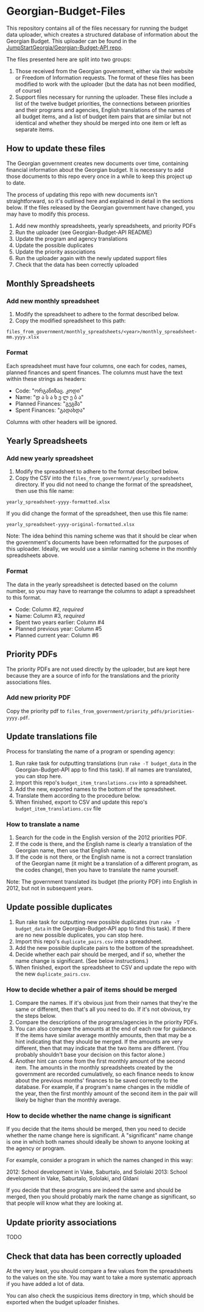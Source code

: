 # Georgian-Budget-Files

This repository contains all of the files necessary for running the budget data uploader, which creates a structured database of information about the Georgian Budget. This uploader can be found in the [JumpStartGeorgia/Georgian-Budget-API repo](https://github.com/JumpStartGeorgia/Georgian-Budget-API/).

The files presented here are split into two groups:
1. Those received from the Georgian government, either via their website or Freedom of Information requests. The format of these files has been modified to work with the uploader (but the data has not been modified, of course)
2. Support files necessary for running the uploader. These files include a list of the twelve budget priorities, the connections between priorities and their programs and agencies, English translations of the names of all budget items, and a list of budget item pairs that are similar but not identical and whether they should be merged into one item or left as separate items.

## How to update these files

The Georgian government creates new documents over time, containing financial information about the Georgian budget. It is necessary to add those documents to this repo every once in a while to keep this project up to date.

The process of updating this repo with new documents isn't straightforward, so it's outlined here and explained in detail in the sections below. If the files released by the Georgian government have changed, you may have to modify this process.

1. Add new monthly spreadsheets, yearly spreadsheets, and priority PDFs
2. Run the uploader (see Georgian-Budget-API README)
3. Update the program and agency translations
4. Update the possible duplicates
5. Update the priority associations
6. Run the uploader again with the newly updated support files
7. Check that the data has been correctly uploaded

## Monthly Spreadsheets

### Add new monthly spreadsheet

1. Modify the spreadsheet to adhere to the format described below.
1. Copy the modified spreadsheet to this path:

`files_from_government/monthly_spreadsheets/<year>/monthly_spreadsheet-mm.yyyy.xlsx`

### Format

Each spreadsheet must have four columns, one each for codes, names, planned finances and spent finances. The columns must have the text within these strings as headers:

* Code: "ორგანიზაც. კოდი"
* Name: "დ ა ს ა ხ ე ლ ე ბ ა"
* Planned Finances: "გეგმა"
* Spent Finances: "გადახდა"

Columns with other headers will be ignored.

## Yearly Spreadsheets

### Add new yearly spreadsheet

1. Modify the spreadsheet to adhere to the format described below.
1. Copy the CSV into the `files_from_government/yearly_spreadsheets` directory. If you did not need to change the format of the spreadsheet, then use this file name:

`yearly_spreadsheet-yyyy-formatted.xlsx`

If you did change the format of the spreadsheet, then use this file name:

`yearly_spreadsheet-yyyy-original-formatted.xlsx`

Note: The idea behind this naming scheme was that it should be clear when the government's documents have been reformatted for the purposes of this uploader. Ideally, we would use a similar naming scheme in the monthly spreadsheets above.

### Format

The data in the yearly spreadsheet is detected based on the column number, so you may have to rearrange the columns to adapt a spreadsheet to this format.

* Code: Column #2, *required*
* Name: Column #3, *required*
* Spent two years earlier: Column #4
* Planned previous year: Column #5
* Planned current year: Column #6

## Priority PDFs

The priority PDFs are not used directly by the uploader, but are kept here because they are a source of info for the translations and the priority associations files.

### Add new priority PDF

Copy the priority pdf to `files_from_government/priority_pdfs/priorities-yyyy.pdf`.

## Update translations file

Process for translating the name of a program or spending agency:

1. Run rake task for outputting translations (run `rake -T budget_data` in the Georgian-Budget-API app to find this task). If all names are translated, you can stop here.
1. Import this repo's `budget_item_translations.csv` into a spreadsheet.
1. Add the new, exported names to the bottom of the spreadsheet.
1. Translate them according to the procedure below.
1. When finished, export to CSV and update this repo's `budget_item_translations.csv` file

### How to translate a name

1. Search for the code in the English version of the 2012 priorities PDF.
1. If the code is there, and the English name is clearly a translation of the Georgian name, then use that English name.
1. If the code is not there, or the English name is not a correct translation of the Georgian name (it might be a translation of a different program, as the codes change), then you have to translate the name yourself.

Note: The government translated its budget (the priority PDF) into English in 2012, but not in subsequent years.

## Update possible duplicates

1. Run rake task for outputting new possible duplicates (run `rake -T budget_data` in the Georgian-Budget-API app to find this task). If there are no new possible duplicates, you can stop here.
1. Import this repo's `duplicate_pairs.csv` into a spreadsheet.
1. Add the new possible duplicate pairs to the bottom of the spreadsheet.
1. Decide whether each pair should be merged, and if so, whether the name change is significant. (See below instructions.)
1. When finished, export the spreadsheet to CSV and update the repo with the new `duplicate_pairs.csv`.

### How to decide whether a pair of items should be merged

1. Compare the names. If it's obvious just from their names that they're the same or different, then that's all you need to do. If it's not obvious, try the steps below.
1. Compare the descriptions of the programs/agencies in the priority PDFs.
1. You can also compare the amounts at the end of each row for guidance. If the items have similar average monthly amounts, then that may be a hint indicating that they should be merged. If the amounts are very different, then that may indicate that the two items are different. (You probably shouldn't base your decision on this factor alone.)
1. Another hint can come from the first monthly amount of the second item. The amounts in the monthly spreadsheets created by the government are recorded cumulatively, so each finance needs to know about the previous months' finances to be saved correctly to the database. For example, if a program's name changes in the middle of the year, then the first monthly amount of the second item in the pair will likely be higher than the monthly average.

### How to decide whether the name change is significant

If you decide that the items should be merged, then you need to decide whether the name change here is significant. A "significant" name change is one in which both names should ideally be shown to anyone looking at the agency or program.

For example, consider a program in which the names changed in this way:

2012: School development in Vake, Saburtalo, and Sololaki
2013: School development in Vake, Saburtalo, Sololaki, and Gldani

If you decide that these programs are indeed the same and should be merged, then you should probably mark the name change as significant, so that people will know what they are looking at.

## Update priority associations

TODO

## Check that data has been correctly uploaded

 At the very least, you should compare a few values from the spreadsheets to the values on the site. You may want to take a more systematic approach if you have added a lot of data.

 You can also check the suspicious items directory in tmp, which should be exported when the budget uploader finishes.
